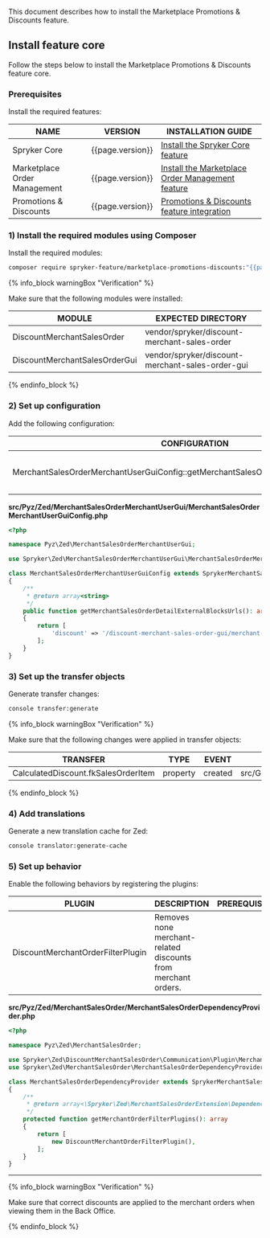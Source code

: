

This document describes how to install the Marketplace Promotions & Discounts feature.

## Install feature core

Follow the steps below to install the Marketplace Promotions & Discounts feature core.

### Prerequisites

Install the required features:

| NAME | VERSION | INSTALLATION GUIDE |
| - | - | - |
| Spryker Core                 | {{page.version}}   | [Install the Spryker Core feature](/docs/pbc/all/miscellaneous/{{page.version}}/install-and-upgrade/install-features/install-the-spryker-core-feature.html) |
| Marketplace Order Management | {{page.version}} | [Install the Marketplace Order Management feature](/docs/pbc/all/order-management-system/{{page.version}}/marketplace/install-features/install-the-marketplace-order-management-feature.html) |
| Promotions & Discounts       | {{page.version}}   | [Promotions & Discounts feature integration](https://github.com/spryker-feature/promotions-discounts) |

###  1) Install the required modules using Composer

Install the required modules:

```bash
composer require spryker-feature/marketplace-promotions-discounts:"{{page.version}}" --update-with-dependencies
```

{% info_block warningBox "Verification" %}

Make sure that the following modules were installed:

| MODULE | EXPECTED DIRECTORY |
| - | - |
| DiscountMerchantSalesOrder    | vendor/spryker/discount-merchant-sales-order     |
| DiscountMerchantSalesOrderGui | vendor/spryker/discount-merchant-sales-order-gui |

{% endinfo_block %}

### 2) Set up configuration

Add the following configuration:

| CONFIGURATION | SPECIFICATION | NAMESPACE |
| ------------- | ------------- | --------- |
| MerchantSalesOrderMerchantUserGuiConfig::getMerchantSalesOrderDetailExternalBlocksUrls()  | Introduces list of urls of order detail page configuration. | src/Pyz/Zed/MerchantSalesOrderMerchantUserGui/MerchantSalesOrderMerchantUserGuiConfig.php |

**src/Pyz/Zed/MerchantSalesOrderMerchantUserGui/MerchantSalesOrderMerchantUserGuiConfig.php**

```php
<?php

namespace Pyz\Zed\MerchantSalesOrderMerchantUserGui;

use Spryker\Zed\MerchantSalesOrderMerchantUserGui\MerchantSalesOrderMerchantUserGuiConfig as SprykerMerchantSalesOrderMerchantUserGuiConfig;

class MerchantSalesOrderMerchantUserGuiConfig extends SprykerMerchantSalesOrderMerchantUserGuiConfig
{
    /**
     * @return array<string>
     */
    public function getMerchantSalesOrderDetailExternalBlocksUrls(): array
    {
        return [
            'discount' => '/discount-merchant-sales-order-gui/merchant-sales-order/list',
        ];
    }
}
```

### 3) Set up the transfer objects

Generate transfer changes:

```bash
console transfer:generate
```

{% info_block warningBox "Verification" %}

Make sure that the following changes were applied in transfer objects:

| TRANSFER  | TYPE  | EVENT | PATH |
| - | - | - | - |
| CalculatedDiscount.fkSalesOrderItem | property | created | src/Generated/Shared/Transfer/CalculatedDiscountTransfer |

{% endinfo_block %}

### 4) Add translations

Generate a new translation cache for Zed:

```bash
console translator:generate-cache
```

### 5) Set up behavior

Enable the following behaviors by registering the plugins:

| PLUGIN | DESCRIPTION | PREREQUISITES | NAMESPACE |
| - | - | - | - |
| DiscountMerchantOrderFilterPlugin | Removes none merchant-related discounts from merchant orders. |           | Spryker\Zed\DiscountMerchantSalesOrder\Communication\Plugin |

**src/Pyz/Zed/MerchantSalesOrder/MerchantSalesOrderDependencyProvider.php**

```php
<?php

namespace Pyz\Zed\MerchantSalesOrder;

use Spryker\Zed\DiscountMerchantSalesOrder\Communication\Plugin\MerchantSalesOrder\DiscountMerchantOrderFilterPlugin;
use Spryker\Zed\MerchantSalesOrder\MerchantSalesOrderDependencyProvider as SprykerMerchantSalesOrderDependencyProvider;

class MerchantSalesOrderDependencyProvider extends SprykerMerchantSalesOrderDependencyProvider
{
    /**
     * @return array<\Spryker\Zed\MerchantSalesOrderExtension\Dependency\Plugin\MerchantOrderFilterPluginInterface>
     */
    protected function getMerchantOrderFilterPlugins(): array
    {
        return [
            new DiscountMerchantOrderFilterPlugin(),
        ];
    }
}
```

---


{% info_block warningBox "Verification" %}

Make sure that correct discounts are applied to the merchant orders when viewing them in the Back Office.

{% endinfo_block %}

